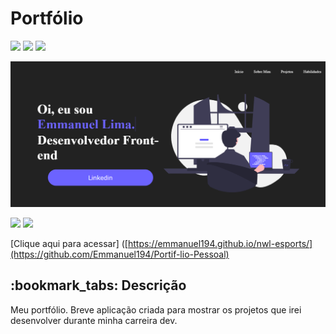 <h1> Portfólio </a></h1>

<div style="display: inline_block">

<img src="https://img.shields.io/badge/html5-%23E34F26.svg?style=for-the-badge&logo=html5&logoColor=white" />
<img src="https://img.shields.io/badge/css3-%231572B6.svg?style=for-the-badge&logo=css3&logoColor=white" />
<img src="https://img.shields.io/badge/javascript-%23323330.svg?style=for-the-badge&logo=javascript&logoColor=%23F7DF1E" />
  
  
</div>


![preview](./.github/imagem.png)

<div style="display: inline_block">


<a href = "emanuel_lima2011@hotmail.com"><img src="https://img.shields.io/badge/-Gmail-%23333?style=for-the-badge&logo=gmail&logoColor=white" target="_blank"></a>
<a href="https://www.linkedin.com/in/emmanuel-lima-11ba8120b/" target="_blank"><img src="https://img.shields.io/badge/-LinkedIn-%230077B5?style=for-the-badge&logo=linkedin&logoColor=white" target="_blank"></a>

 [Clique aqui para acessar] ([https://emmanuel194.github.io/nwl-esports/](https://github.com/Emmanuel194/Portif-lio-Pessoal)
  
</div>

<h2>:bookmark_tabs: Descrição</h2>
<p>Meu portfólio. Breve aplicação criada para mostrar os projetos que irei desenvolver durante minha carreira dev.</p>
